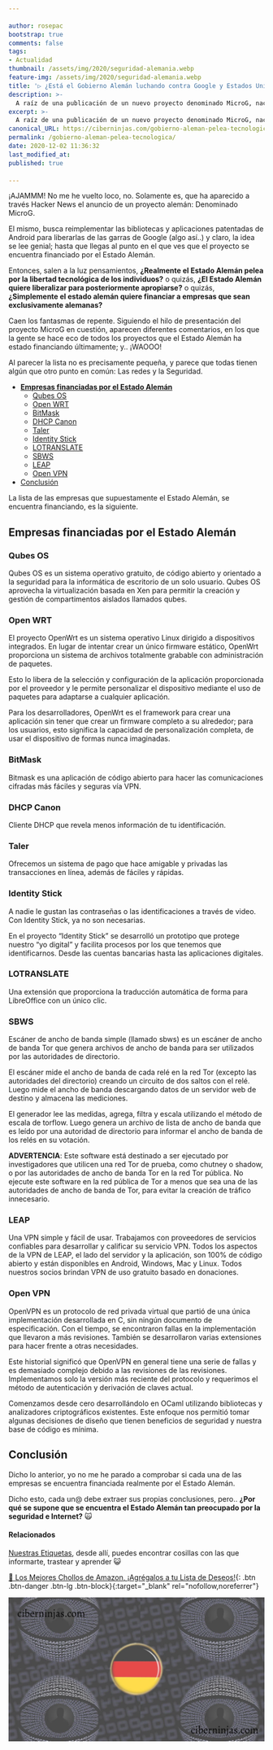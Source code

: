 ```yaml
---

author: rosepac
bootstrap: true
comments: false
tags:
- Actualidad
thumbnail: /assets/img/2020/seguridad-alemania.webp
feature-img: /assets/img/2020/seguridad-alemania.webp
title: '▷ ¿Está el Gobierno Alemán luchando contra Google y Estados Unidos?'
description: >-
  A raíz de una publicación de un nuevo proyecto denominado MicroG, nace la duda de si el Gobierno Alemán busca hacerse hueco y dar de lago a Google y Estados Unidos
excerpt: >-
  A raíz de una publicación de un nuevo proyecto denominado MicroG, nace la duda de si el Gobierno Alemán busca hacerse hueco y dar de lago a Google y Estados Unidos
canonical_URL: https://ciberninjas.com/gobierno-aleman-pelea-tecnologica/
permalink: /gobierno-aleman-pelea-tecnologica/
date: 2020-12-02 11:36:32
last_modified_at: 
published: true

---
```


¡AJAMMM! No me he vuelto loco, no. Solamente es, que ha aparecido a través Hacker News el anuncio de un proyecto alemán: Denominado MicroG.

El mismo, busca reimplementar las bibliotecas y aplicaciones patentadas de Android para liberarlas de las garras de Google (algo así..) y claro, la idea se lee genial; hasta que llegas al punto en el que ves que el proyecto se encuentra financiado por el Estado Alemán.

Entonces, salen a la luz pensamientos, **¿Realmente el Estado Alemán pelea por la libertad tecnológica de los individuos?** o quizás, **¿El Estado Alemán quiere liberalizar para posteriormente apropiarse?** o quizás, **¿Simplemente el estado alemán quiere financiar a empresas que sean exclusivamente alemanas?**

Caen los fantasmas de repente. Siguiendo el hilo de presentación del proyecto MicroG en cuestión, aparecen diferentes comentarios, en los que la  gente se hace eco de todos los proyectos que el Estado Alemán ha estado financiando últimamente; y.. ¡WAOOO!

Al parecer la lista no es precisamente pequeña, y parece que todas tienen algún que otro punto en común: Las redes y la Seguridad.

- [**Empresas financiadas por el Estado Alemán**](#empresas-financiadas-por-el-estado-alemán)
  - [Qubes OS](#qubes-os)
  - [Open WRT](#open-wrt)
  - [BitMask](#bitmask)
  - [DHCP Canon](#dhcp-canon)
  - [Taler](#taler)
  - [Identity Stick](#identity-stick)
  - [LOTRANSLATE](#lotranslate)
  - [SBWS](#sbws)
  - [LEAP](#leap)
  - [Open VPN](#open-vpn)
- [Conclusión](#conclusión)

La lista de las empresas que supuestamente el Estado Alemán, se encuentra financiando, es la siguiente.

## **Empresas financiadas por el Estado Alemán**

### Qubes OS

Qubes OS es un sistema operativo gratuito, de código abierto y orientado a la seguridad para la informática de escritorio de un solo usuario. Qubes OS aprovecha la virtualización basada en Xen para permitir la creación y gestión de compartimentos aislados llamados qubes.

### Open WRT

El proyecto OpenWrt es un sistema operativo Linux dirigido a dispositivos integrados. En lugar de intentar crear un único firmware estático, OpenWrt proporciona un sistema de archivos totalmente grabable con administración de paquetes.

Esto lo libera de la selección y configuración de la aplicación proporcionada por el proveedor y le permite personalizar el dispositivo mediante el uso de paquetes para adaptarse a cualquier aplicación.

Para los desarrolladores, OpenWrt es el framework para crear una aplicación sin tener que crear un firmware completo a su alrededor; para los usuarios, esto significa la capacidad de personalización completa, de usar el dispositivo de formas nunca imaginadas.

### BitMask

Bitmask es una aplicación de código abierto para hacer las comunicaciones cifradas más fáciles y seguras vía VPN.

### DHCP Canon

Cliente DHCP que revela menos información de tu identificación.

### Taler

Ofrecemos un sistema de pago que hace amigable y privadas las transacciones en línea, además de fáciles y rápidas.

### Identity Stick

A nadie le gustan las contraseñas o las identificaciones a través de video. Con Identity Stick, ya no son necesarias.

En el proyecto “Identity Stick” se desarrolló un prototipo que protege nuestro “yo digital” y facilita procesos por los que tenemos que identificarnos. Desde las cuentas bancarias hasta las aplicaciones digitales.

### LOTRANSLATE

Una extensión que proporciona la traducción automática de forma para LibreOffice con un único clic.

### SBWS

Escáner de ancho de banda simple (llamado sbws) es un escáner de ancho de banda Tor que genera archivos de ancho de banda para ser utilizados por las autoridades de directorio.

El escáner mide el ancho de banda de cada relé en la red Tor (excepto las autoridades del directorio) creando un circuito de dos saltos con el relé. Luego mide el ancho de banda descargando datos de un servidor web de destino y almacena las mediciones.

El generador lee las medidas, agrega, filtra y escala utilizando el método de escala de torflow. Luego genera un archivo de lista de ancho de banda que es leído por una autoridad de directorio para informar el ancho de banda de los relés en su votación.

**ADVERTENCIA**: Este software está destinado a ser ejecutado por investigadores que utilicen una red Tor de prueba, como chutney o shadow, o por las autoridades de ancho de banda Tor en la red Tor pública. No ejecute este software en la red pública de Tor a menos que sea una de las autoridades de ancho de banda de Tor, para evitar la creación de tráfico innecesario.

### LEAP

Una VPN simple y fácil de usar. Trabajamos con proveedores de servicios confiables para desarrollar y calificar su servicio VPN. Todos los aspectos de la VPN de LEAP, el lado del servidor y la aplicación, son 100% de código abierto y están disponibles en Android, Windows, Mac y Linux. Todos nuestros socios brindan VPN de uso gratuito basado en donaciones.

### Open VPN

OpenVPN es un protocolo de red privada virtual que partió de una única implementación desarrollada en C, sin ningún documento de especificación. Con el tiempo, se encontraron fallas en la implementación que llevaron a más revisiones. También se desarrollaron varias extensiones para hacer frente a otras necesidades.

Este historial significó que OpenVPN en general tiene una serie de fallas y es demasiado complejo debido a las revisiones de las revisiones. Implementamos solo la versión más reciente del protocolo y requerimos el método de autenticación y derivación de claves actual.

Comenzamos desde cero desarrollándolo en OCaml utilizando bibliotecas y analizadores criptográficos existentes. Este enfoque nos permitió tomar algunas decisiones de diseño que tienen beneficios de seguridad y nuestra base de código es mínima.

## Conclusión

Dicho lo anterior, yo no me he parado a comprobar si cada una de las empresas se encuentra financiada realmente por el Estado Alemán.

Dicho esto, cada un@ debe extraer sus propias conclusiones, pero.. **¿Por qué se supone que se encuentra el Estado Alemán tan preocupado por la seguridad e Internet?** 🙀

#### **Relacionados** <!-- omit in toc -->

[Nuestras Etiquetas](https://ciberninjas.com/etiqueta/), desde allí, puedes encontrar cosillas con las que informarte, trastear y aprender 😺

[🛒 Los Mejores Chollos de Amazon, ¡Agrégalos a tu Lista de Deseos!](/amazon/ "Los Mejores Chollos de Amazon, Ofertas Flash, Black Monday y Amazon Prime Day"){: .btn .btn-danger .btn-lg .btn-block}{:target="_blank" rel="nofollow,noreferrer"}

![¿Está el Gobierno Alemán luchando contra Google y Estados Unidos?](/assets/img/2020/seguridad-alemania.webp)